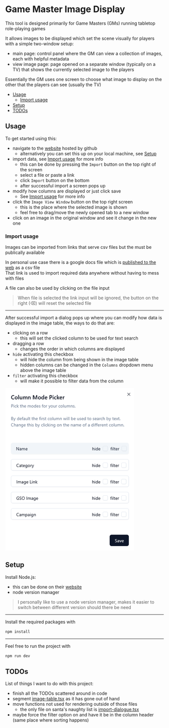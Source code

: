 # Game Master Image Display <!-- omit in toc -->

This tool is designed primarily for Game Masters (GMs) running tabletop role-playing games

It allows images to be displayed which set the scene visually for players with a simple two-window setup:

- main page: control panel where the GM can view a collection of images, each with helpful metadata
- view image page: page opened on a separate window (typically on a TV) that shows the currently selected image to the players

Essentially the GM uses one screen to choose what image to display on the other that the players can see (usually the TV)

- [Usage](#usage)
  - [Import usage](#import-usage)
- [Setup](#setup)
- [TODOs](#todos)

## Usage

To get started using this:

- navigate to the [website](https://getusernamefromdatabase.github.io/game-master-image-display/) hosted by github
  - alternatively you can set this up on your local machine, see [Setup](#setup)
- import data, see [Import usage](#import-usage) for more info
  - this can be done by pressing the `Import` button on the top right of the screen
  - select a file or paste a link
  - click `Import` button on the bottom
  - after successful import a screen pops up
- modify how columns are displayed or just click save
  - See [Import usage](#import-usage) for more info
- click the `Image View Window` button on the top right screen
  - this is the place where the selected image is shown
  - feel free to drag/move the newly opened tab to a new window
- click on an image in the original window and see it change in the new one

### Import usage

Images can be imported from links that serve csv files but the must be publically available

In personal use case there is a google docs file which is [published to the web](https://support.google.com/docs/answer/183965) as a csv file  
That link is used to import required data anywhere without having to mess with files

A file can also be used by clicking on the file input
> When file is selected the link input will be ignored,
> the button on the right (⌫) will reset the selected file

---

After successful import a dialog pops up
where you can modify how data is displayed in the image table,
the ways to do that are:

- clicking on a row
  - this will set the clicked column to be used for text search
- dragging a row
  - changes the order in which columns are displayed
- `hide` activating this checkbox
  - will hide the column from being shown in the image table
  - hidden columns can be changed in the `Columns` dropdown menu above the image table
- `filter` activating this checkbox
  - will make it possible to filter data from the column

![Column Settings Setter](docs/column-mode-picker.png)

## Setup

Install Node.js:

- this can be done on their [website](https://nodejs.org/en/download)
- node version manager

> I personally like to use a node version manager, makes it easier to switch between different version should there be need

---

Install the required packages with

```bash
npm install
```

---

Feel free to run the project with

```bash
npm run dev
```

## TODOs

List of things I want to do with this project:

- finish all the TODOs scattered around in code
- segment [image-table.tsx](src/components/image-table.tsx) as it has gone out of hand
- move functions not used for rendering outside of those files
  - the only file on santa's naughty list is [import-dialogue.tsx](src/components/import-dialogue.tsx)
- maybe force the filter option on and have it be in the column header (same place where sorting happens)
